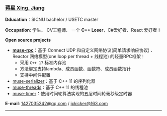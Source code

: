 ### [蒋星 Xing. Jiang](#)

**Dducation**：SICNU bachelor / USETC master

**Occupation**: 学生、 CV工程师、 一个 **C++ Loser**，C#爱好者、React 爱好者！

**Open source projects**
* [**muse-rpc**](https://github.com/sorise/muse-rpc)：基于 Connect UDP 和自定义网络协议(简单请求响应协议) 、Reactor 网络模型(one loop per thread + 线程池) 的轻量RPC框架！
  * 采用 `C++ 17` 标准内存池
  * 方法绑定支持lambda、成员函数、函数符、成员函数指针
  * 支持中间件配置
* [muse-serializer](https://github.com/sorise/muse-serializer)：基于 C++ 11 的序列化器
* [muse-threads](https://github.com/sorise/muse-threads)：基于 C++ 11 的线程池
* [muse-timer](https://github.com/sorise/muse-timer)：使用时间轮算法实现的五层时间轮毫秒级定时器

**E-mail**: 1427035242@qq.com / jxkicker@163.com

----

